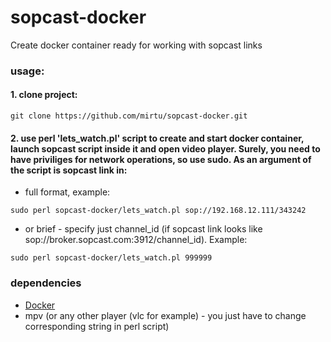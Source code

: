 # sopcast-docker
Create docker container ready for working with sopcast links

### usage:
#### 1. clone project: 
```git clone https://github.com/mirtu/sopcast-docker.git```

#### 2. use perl 'lets_watch.pl' script to create and start docker container, launch sopcast script inside it and open video player. Surely, you need to have priviliges for network operations, so use sudo. As an argument of the script is sopcast link in:
  * full format, example: 
  ```
  sudo perl sopcast-docker/lets_watch.pl sop://192.168.12.111/343242
  ```
  * or brief - specify just channel_id (if sopcast link looks like sop://broker.sopcast.com:3912/channel_id). Example: 
  ```
  sudo perl sopcast-docker/lets_watch.pl 999999
  ```

### dependencies
* [Docker](https://docker.com)
* mpv (or any other player (vlc for example) - you just have to change corresponding string in perl script)
